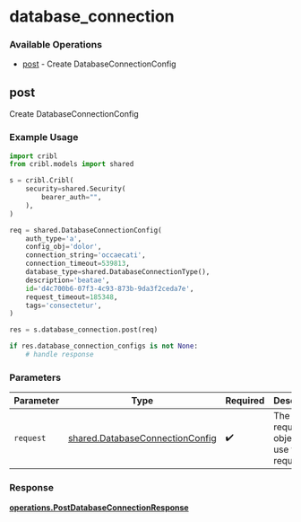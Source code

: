 # database_connection

### Available Operations

* [post](#post) - Create DatabaseConnectionConfig

## post

Create DatabaseConnectionConfig

### Example Usage

```python
import cribl
from cribl.models import shared

s = cribl.Cribl(
    security=shared.Security(
        bearer_auth="",
    ),
)

req = shared.DatabaseConnectionConfig(
    auth_type='a',
    config_obj='dolor',
    connection_string='occaecati',
    connection_timeout=539813,
    database_type=shared.DatabaseConnectionType(),
    description='beatae',
    id='d4c700b6-07f3-4c93-873b-9da3f2ceda7e',
    request_timeout=185348,
    tags='consectetur',
)

res = s.database_connection.post(req)

if res.database_connection_configs is not None:
    # handle response
```

### Parameters

| Parameter                                                                          | Type                                                                               | Required                                                                           | Description                                                                        |
| ---------------------------------------------------------------------------------- | ---------------------------------------------------------------------------------- | ---------------------------------------------------------------------------------- | ---------------------------------------------------------------------------------- |
| `request`                                                                          | [shared.DatabaseConnectionConfig](../../models/shared/databaseconnectionconfig.md) | :heavy_check_mark:                                                                 | The request object to use for the request.                                         |


### Response

**[operations.PostDatabaseConnectionResponse](../../models/operations/postdatabaseconnectionresponse.md)**

